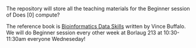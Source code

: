 The repository will store all the teaching materials for the Beginner session of Does [0] compute?

The reference book is [Bioinformatics Data Skills](http://shop.oreilly.com/product/0636920030157.do) written by Vince Buffalo.
We will do Beginner session every other week at Borlaug 213 at 10:30-11:30am everyone Wedneseday!

